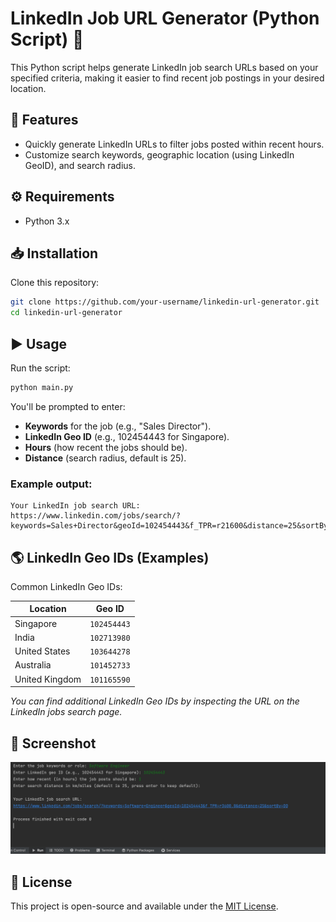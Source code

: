 # LinkedIn Job URL Generator (Python Script) 🔗

This Python script helps generate LinkedIn job search URLs based on your specified criteria, making it easier to find recent job postings in your desired location.

## 🚀 Features

- Quickly generate LinkedIn URLs to filter jobs posted within recent hours.
- Customize search keywords, geographic location (using LinkedIn GeoID), and search radius.

## ⚙️ Requirements

- Python 3.x

## 📥 Installation

Clone this repository:

```bash
git clone https://github.com/your-username/linkedin-url-generator.git
cd linkedin-url-generator
```

## ▶️ Usage

Run the script:

```bash
python main.py
```

You'll be prompted to enter:
- **Keywords** for the job (e.g., "Sales Director").
- **LinkedIn Geo ID** (e.g., 102454443 for Singapore).
- **Hours** (how recent the jobs should be).
- **Distance** (search radius, default is 25).

### Example output:

```
Your LinkedIn job search URL:
https://www.linkedin.com/jobs/search/?keywords=Sales+Director&geoId=102454443&f_TPR=r21600&distance=25&sortBy=DD
```

## 🌎 LinkedIn Geo IDs (Examples)

Common LinkedIn Geo IDs:

| Location      | Geo ID      |
|---------------|-------------|
| Singapore     | `102454443` |
| India         | `102713980` |
| United States | `103644278` |
| Australia     | `101452733` |
| United Kingdom| `101165590` |

*You can find additional LinkedIn Geo IDs by inspecting the URL on the LinkedIn jobs search page.*

## 📸 Screenshot

![LinkedIn URL Generator Screenshot](images/github.jpg)


## 📄 License

This project is open-source and available under the [MIT License](LICENSE).
